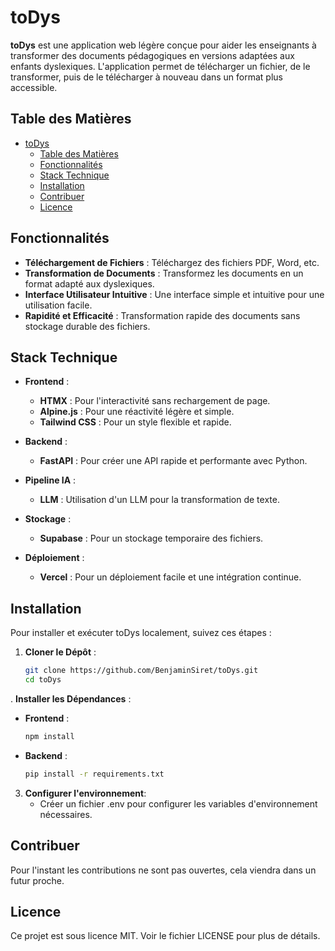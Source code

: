 # toDys

**toDys** est une application web légère conçue pour aider les enseignants à transformer des documents pédagogiques en versions adaptées aux enfants dyslexiques. L'application permet de télécharger un fichier, de le transformer, puis de le télécharger à nouveau dans un format plus accessible.

## Table des Matières

- [toDys](#todys)
  - [Table des Matières](#table-des-matières)
  - [Fonctionnalités](#fonctionnalités)
  - [Stack Technique](#stack-technique)
  - [Installation](#installation)
  - [Contribuer](#contribuer)
  - [Licence](#licence)

## Fonctionnalités

- **Téléchargement de Fichiers** : Téléchargez des fichiers PDF, Word, etc.
- **Transformation de Documents** : Transformez les documents en un format adapté aux dyslexiques.
- **Interface Utilisateur Intuitive** : Une interface simple et intuitive pour une utilisation facile.
- **Rapidité et Efficacité** : Transformation rapide des documents sans stockage durable des fichiers.

## Stack Technique

- **Frontend** :
  - **HTMX** : Pour l'interactivité sans rechargement de page.
  - **Alpine.js** : Pour une réactivité légère et simple.
  - **Tailwind CSS** : Pour un style flexible et rapide.

- **Backend** :
  - **FastAPI** : Pour créer une API rapide et performante avec Python.

- **Pipeline IA** :
  - **LLM** : Utilisation d'un LLM pour la transformation de texte.

- **Stockage** :
  - **Supabase** : Pour un stockage temporaire des fichiers.

- **Déploiement** :
  - **Vercel** : Pour un déploiement facile et une intégration continue.

## Installation

Pour installer et exécuter toDys localement, suivez ces étapes :

1. **Cloner le Dépôt** :
   ```bash
   git clone https://github.com/BenjaminSiret/toDys.git
   cd toDys

. **Installer les Dépendances** :
   - **Frontend** :
     ```bash
     npm install
     ```
   - **Backend** :
     ```bash
     pip install -r requirements.txt
     ```

3. **Configurer l'environnement**:
   - Créer un fichier .env pour configurer les variables d'environnement nécessaires.

## Contribuer

Pour l'instant les contributions ne sont pas ouvertes, cela viendra dans un futur proche.

## Licence

Ce projet est sous licence MIT. Voir le fichier LICENSE pour plus de détails.




